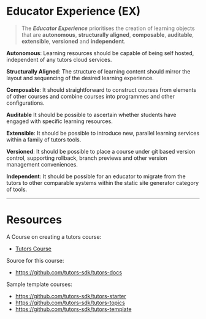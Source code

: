 # Educator Experience (EX)

> The ***Educator Experience*** prioritises the creation of learning objects that are **autonomous**, **structurally aligned**, **composable**,  **auditable**, **extensible**, **versioned** and **independent**.

**Autonomous**: Learning resources should be capable of being self hosted, independent of any tutors cloud services.

**Structurally Aligned**: The structure of learning content should mirror the layout and sequencing of the desired learning experience.

**Composable**: It should straightforward to construct courses from elements of other courses and combine courses into programmes and other configurations.

**Auditable** It should be possible to ascertain whether students have engaged with specific learning resources.

**Extensible**: It should be possible to introduce new, parallel learning services within a family of tutors tools.

**Versioned**: It should be possible to place a course under git based version control, supporting rollback, branch previews and other version management conveniences.

**Independent**: It should be possible for an educator to migrate from the tutors  to other comparable systems within the static site generator category of tools.

---

# Resources

A  Course on creating a tutors course:

- [Tutors Course](https://reader.tutors.dev/#/topic/tutors-project-site.netlify.app/topic-02-EX)

Source for this course:

- <https://github.com/tutors-sdk/tutors-docs>

Sample template courses:

- <https://github.com/tutors-sdk/tutors-starter>
- <https://github.com/tutors-sdk/tutors-topics>
- <https://github.com/tutors-sdk/tutors-template>